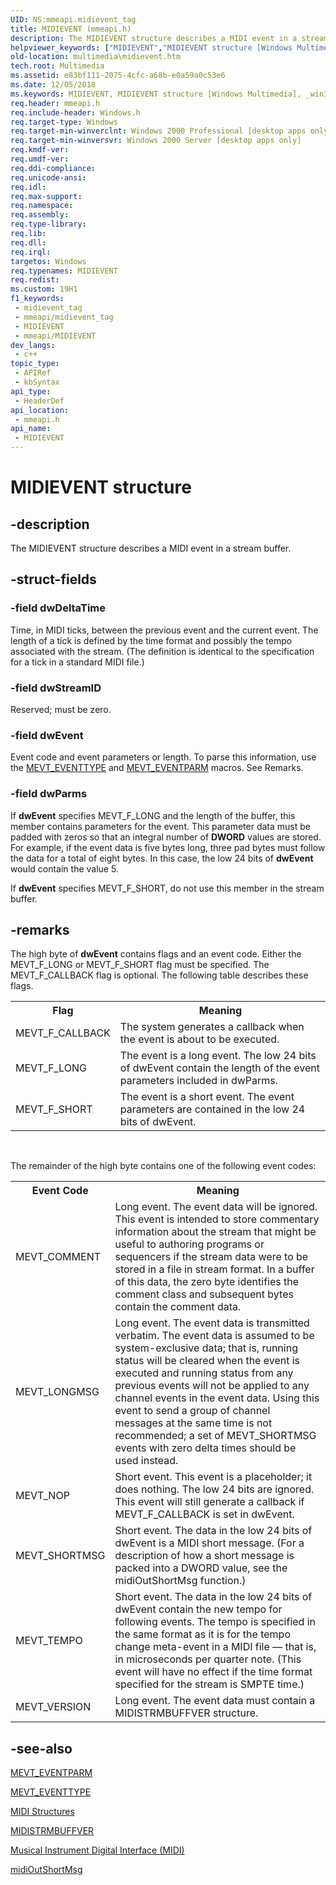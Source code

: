 ```yaml
---
UID: NS:mmeapi.midievent_tag
title: MIDIEVENT (mmeapi.h)
description: The MIDIEVENT structure describes a MIDI event in a stream buffer.
helpviewer_keywords: ["MIDIEVENT","MIDIEVENT structure [Windows Multimedia]","_win32_MIDIEVENT_str","midievent_tag","mmeapi/MIDIEVENT","multimedia.midievent"]
old-location: multimedia\midievent.htm
tech.root: Multimedia
ms.assetid: e83bf111-2075-4cfc-a68b-e0a59a0c53e6
ms.date: 12/05/2018
ms.keywords: MIDIEVENT, MIDIEVENT structure [Windows Multimedia], _win32_MIDIEVENT_str, midievent_tag, mmeapi/MIDIEVENT, multimedia.midievent
req.header: mmeapi.h
req.include-header: Windows.h
req.target-type: Windows
req.target-min-winverclnt: Windows 2000 Professional [desktop apps only]
req.target-min-winversvr: Windows 2000 Server [desktop apps only]
req.kmdf-ver: 
req.umdf-ver: 
req.ddi-compliance: 
req.unicode-ansi: 
req.idl: 
req.max-support: 
req.namespace: 
req.assembly: 
req.type-library: 
req.lib: 
req.dll: 
req.irql: 
targetos: Windows
req.typenames: MIDIEVENT
req.redist: 
ms.custom: 19H1
f1_keywords:
 - midievent_tag
 - mmeapi/midievent_tag
 - MIDIEVENT
 - mmeapi/MIDIEVENT
dev_langs:
 - c++
topic_type:
 - APIRef
 - kbSyntax
api_type:
 - HeaderDef
api_location:
 - mmeapi.h
api_name:
 - MIDIEVENT
---
```


# MIDIEVENT structure


## -description

The MIDIEVENT structure describes a MIDI event in a stream buffer.

## -struct-fields

### -field dwDeltaTime

Time, in MIDI ticks, between the previous event and the current event. The length of a tick is defined by the time format and possibly the tempo associated with the stream. (The definition is identical to the specification for a tick in a standard MIDI file.)

### -field dwStreamID

Reserved; must be zero.

### -field dwEvent

Event code and event parameters or length. To parse this information, use the <a href="/previous-versions/dd798442(v=vs.85)">MEVT_EVENTTYPE</a> and <a href="/previous-versions/dd798441(v=vs.85)">MEVT_EVENTPARM</a> macros. See Remarks.

### -field dwParms

If <b>dwEvent</b> specifies MEVT_F_LONG and the length of the buffer, this member contains parameters for the event. This parameter data must be padded with zeros so that an integral number of <b>DWORD</b> values are stored. For example, if the event data is five bytes long, three pad bytes must follow the data for a total of eight bytes. In this case, the low 24 bits of <b>dwEvent</b> would contain the value 5.
            

If <b>dwEvent</b> specifies MEVT_F_SHORT, do not use this member in the stream buffer.

## -remarks

The high byte of <b>dwEvent</b> contains flags and an event code. Either the MEVT_F_LONG or MEVT_F_SHORT flag must be specified. The MEVT_F_CALLBACK flag is optional. The following table describes these flags.
      

<table>
<tr>
<th>Flag</th>
<th>Meaning</th>
</tr>
<tr>
<td>MEVT_F_CALLBACK</td>
<td>The system generates a callback when the event
              is about to be executed.
            </td>
</tr>
<tr>
<td>MEVT_F_LONG</td>
<td>The event is a long event. The low 24 bits of dwEvent contain the length of the event parameters included in dwParms.
            </td>
</tr>
<tr>
<td>MEVT_F_SHORT</td>
<td>The event is a short event. The event parameters are contained in the low 24 bits of dwEvent.</td>
</tr>
</table>
 

The remainder of the high byte contains one of the following event codes:
      

<table>
<tr>
<th>Event Code</th>
<th>Meaning</th>
</tr>
<tr>
<td>MEVT_COMMENT</td>
<td>Long event. The event data will be ignored. This event is intended to store commentary information about the stream that might be useful to authoring programs or sequencers if the stream data were to be stored in a file in stream format. In a buffer of this data, the zero byte identifies the comment class and subsequent bytes contain the comment data. </td>
</tr>
<tr>
<td>MEVT_LONGMSG</td>
<td>Long event. The event data is transmitted verbatim. The event data is assumed to be system-exclusive data; that is, running status will be cleared when the event is executed and running status from any previous events will not be applied to any channel events in the event data. Using this event to send a group of channel messages at the same time is not recommended; a set of MEVT_SHORTMSG events with zero delta times should be used instead.</td>
</tr>
<tr>
<td>MEVT_NOP</td>
<td>Short event. This event is a placeholder; it does nothing. The low 24 bits are ignored. This event will still generate a callback if MEVT_F_CALLBACK is set in dwEvent.</td>
</tr>
<tr>
<td>MEVT_SHORTMSG</td>
<td>Short event. The data in the low 24 bits of dwEvent is a MIDI short message. (For a description of how a short message is packed into a DWORD value, see the midiOutShortMsg function.)</td>
</tr>
<tr>
<td>MEVT_TEMPO</td>
<td>Short event. The data in the low 24 bits of dwEvent contain the new tempo for following events. The tempo is specified in the same format as it is for the tempo change meta-event in a MIDI file — that is, in microseconds per quarter note. (This event will have no effect if the time format specified for the stream is SMPTE time.)</td>
</tr>
<tr>
<td>MEVT_VERSION</td>
<td>Long event. The event data must contain a MIDISTRMBUFFVER structure.</td>
</tr>
</table>

## -see-also

<a href="/previous-versions/dd798441(v=vs.85)">MEVT_EVENTPARM</a>



<a href="/previous-versions/dd798442(v=vs.85)">MEVT_EVENTTYPE</a>



<a href="/windows/desktop/Multimedia/midi-structures">MIDI Structures</a>



<a href="/previous-versions/dd798493(v=vs.85)">MIDISTRMBUFFVER</a>



<a href="/windows/desktop/Multimedia/musical-instrument-digital-interface--midi">Musical Instrument Digital Interface (MIDI)</a>



<a href="/previous-versions/dd798481(v=vs.85)">midiOutShortMsg</a>